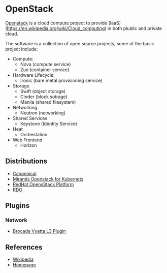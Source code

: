 # OpenStack

[Openstack](https://en.wikipedia.org/wiki/OpenStack) is a cloud compute project to provide [IaaS]
(https://en.wikipedia.org/wiki/Cloud_computing) in both plublic and private cloud.

The software is a collection of open source projects, some of the basic project include:

* Compute:
  * Nova (compute service)
  * Zun (container service)
* Hardware Lifecycle:
  * Ironic (bare metal provisioning service)
* Storage
  * Swift (object storage)
  * Cinder (block sotrage)
  * Manila (shared filesystem)
* Networking
  * Neutron (networking)
* Shared Services
  * Keystone (Identity Service)
* Heat
  * Orchestation
* Web Frontend
  * Horizon


## Distributions

* [Canonnical](https://ubuntu.com/openstack)
* [Mirantis Openstack for Kubernets](https://www.mirantis.com/software/mirantis-openstack-for-kubernetes/)
* [RedHat OpensStack Platform](https://www.redhat.com/es/technologies/linux-platforms/openstack-platform)
* [RDO](https://www.rdoproject.org/)

## Plugins

### Network

* [Brocade Vyatta L3 Plugin](https://wiki.openstack.org/wiki/Brocade_Vyatta_L3_Plugin)

## References

* [Wikipedia](https://en.wikipedia.org/wiki/OpenStack)
* [Homepage](https://www.openstack.org/)
